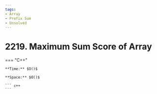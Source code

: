 ```yaml
---
tags:
- Array
- Prefix Sum
- Unsolved
---
```



# 2219. Maximum Sum Score of Array

=== "C++"

    **Time:** $O()$

    **Space:** $O()$

    ``` c++
    ```